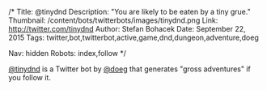 /*
Title: @tinydnd
Description: "You are likely to be eaten by a tiny grue."
Thumbnail: /content/bots/twitterbots/images/tinydnd.png
Link: http://twitter.com/tinydnd
Author: Stefan Bohacek
Date: September 22, 2015
Tags: twitter,bot,twitterbot,active,game,dnd,dungeon,adventure,doeg

Nav: hidden
Robots: index,follow
*/

[@tinydnd](https://twitter.com/tinydnd) is a Twitter bot by [@doeg](https://twitter.com/doeg) that generates "gross adventures" if you follow it.

